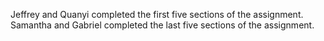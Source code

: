 Jeffrey and Quanyi completed the first five sections of the assignment.
Samantha and Gabriel completed the last five sections of the assignment.